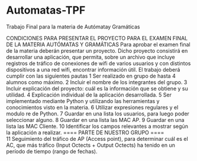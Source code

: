# Automatas-TPF
Trabajo Final para la materia de Autómatay Gramáticas

CONDICIONES PARA PRESENTAR EL PROYECTO PARA EL EXAMEN FINAL DE LA MATERIA AUTÓMATAS Y
GRAMÁTICAS
Para aprobar el examen final de la materia deberán presentar un proyecto. Dicho proyecto consistirá en desarrollar
una aplicación, que permita, sobre un archivo que incluye registros de tráfico de conexiones de wifi de varios
usuarios y con distintos dispositivos a una red wifi, encontrar información útil.
El trabajo deberá cumplir con las siguientes pautas
  1   Ser realizado en grupo de hasta 4 alumnos como máximo.
  2   Incluir el nombre de los integrantes del grupo.
  3   Incluir explicación del proyecto: cuál es la información que se obtiene y su utilidad.
  4   Explicación individual de la aplicación desarrollada.
  5   Ser implementado mediante Python y utilizando las herramientas y conocimientos visto en la materia.
  6   Utilizar expresiones regulares y el modulo re de Python.
  7   Guardar en una lista los usuarios, para luego poder seleccionar alguno.
  8   Guardar en una lista las MAC AP.
  9   Guardar en una lista las MAC Cliente.
  10  Identificar los campos relevantes a mostrar según la aplicación a realizar.
==== PARTE DE NUESTRO GRUPO ====  
  11  Seguimiento del tráfico de AP (Access point), para determinar cuál es el AC, que más tráfico
      (Input Octects + Output Octects) ha tenido en un período de tiempo (rango de fechas).
